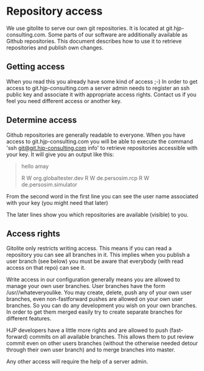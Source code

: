 Repository access
=================
We use gitolite to serve our own git repositories. It is located at git.hjp-consulting.com. Some parts of our software are additionally available as Github repositories. This document describes how to use it to retrieve repositories and publish own changes.

Getting access
--------------
When you read this you already have some kind of access ;-)
In order to get access to git.hjp-consulting.com a server admin needs to register an ssh public key and associate it with appropriate access rights. Contact us if you feel you need different access or another key.

Determine access
----------------
Github repositories are generally readable to everyone. When you have access to git.hjp-consulting.com you will be able to execute the command
'ssh git@git.hjp-consulting.com info' to retrieve repositories accessible with your key.
It will give you an output like this:

>hello amay
>
> R W	org.globaltester.dev
> R W	de.persosim.rcp
> R W	de.persosim.simulator

From the second word in the first line you can see the user name associated with your key (you might need that later)

The later lines show you which repositories are available (visible) to you. 

Access rights
-------------
Gitolite only restricts writing access. This means if you can read a repository you can see all branches in it. This implies when you publish a user branch (see below) you must be aware that everybody (with read access on that repo) can see it.

Write access in our configuration generally means you are allowed to manage your own user branches.
User branches have the form /usr/<username>/whateveryoulike. You may create, delete, push any of your own user branches, even non-fastforward pushes are allowed on your own user branches.
So you can do any development you wish on your own branches. In order to get them merged easily try to create separate branches for different features.

HJP developers have a little more rights and are allowed to push (fast-forward) commits on all available branches. This allows them to put review commit even on other users branches (without the otherwise needed detour through their own user branch) and to merge branches into master.

Any other access will require the help of a server admin.
